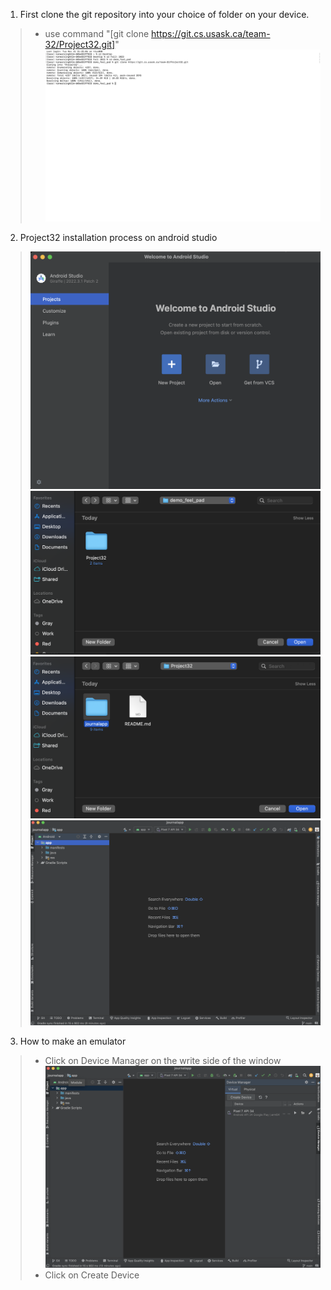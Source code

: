 1. First clone the git repository into your choice of folder on your device.
> - use command "[git clone https://git.cs.usask.ca/team-32/Project32.git]" 
![ALT](./images_readme/1.png)
2. Project32 installation process on android studio
>![ALT](./images_readme/2.png) ![ALT](./images_readme/3.png) ![ALT](./images_readme/4.png) ![ALT](./images_readme/5.png)

3. How to make an emulator
> - Click on Device Manager on the write side of the window![ALT](./images_readme/6.png)
> - Click on Create Device




